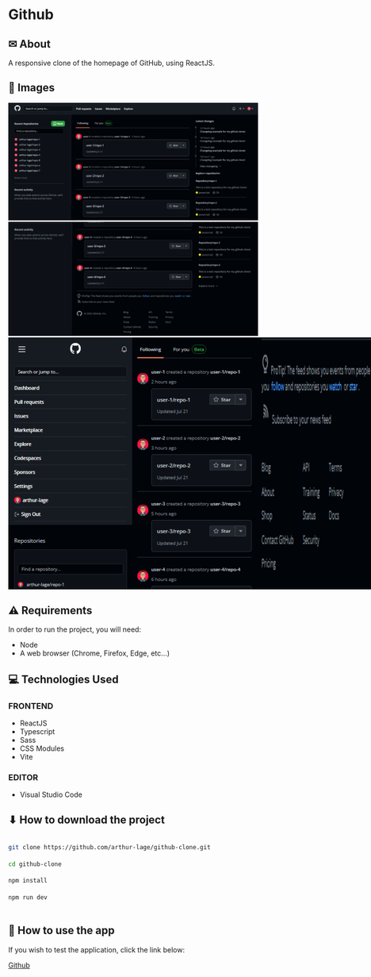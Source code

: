 # Github

## ✉ About

A responsive clone of the homepage of GitHub, using ReactJS.

## 🌆 Images

<img src="./assets/screenshot-1.png" alt="GitHub Clone - Desktop" >
<img src="./assets/screenshot-2.png" alt="GitHub Clone - Desktop" >
<div style="display: flex">
  <img width="250" src="./assets/screenshot-3.png" alt="GitHub Clone - Mobile" >
  <img width="250" src="./assets/screenshot-4.png" alt="GitHub Clone - Mobile" >
  <img width="250" src="./assets/screenshot-5.png" alt="GitHub Clone - Mobile" >
</div>

## ⚠ Requirements

In order to run the project, you will need:

- Node
- A web browser (Chrome, Firefox, Edge, etc...)

## 💻 Technologies Used

### FRONTEND

- ReactJS
- Typescript
- Sass
- CSS Modules
- Vite

### EDITOR

- Visual Studio Code

## ⬇ How to download the project

```bash

git clone https://github.com/arthur-lage/github-clone.git

cd github-clone

npm install

npm run dev
  
```

## 🔗 How to use the app

If you wish to test the application, click the link below:

[Github](https://github-al.vercel.app)
